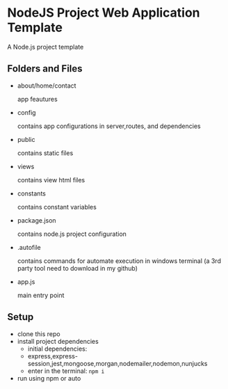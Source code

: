  # NodeJS Project Web Application Template
 
A Node.js project template

## Folders and Files
- about/home/contact 
	
	app feautures

- config
	
	contains app configurations in server,routes, and dependencies

- public
  
	contains static files

- views
  
	contains view html files

- constants
  
	contains constant variables

- package.json
  
	contains node.js project configuration 

- .autofile
  
	contains commands for automate execution in windows terminal (a 3rd party tool need to download in my github)

- app.js
  
	main entry point

## Setup
- clone this repo
- install project dependencies
	- initial dependencies:
	- express,express-session,jest,mongoose,morgan,nodemailer,nodemon,nunjucks
	- enter in the terminal: ```npm i```
- run using npm or auto



